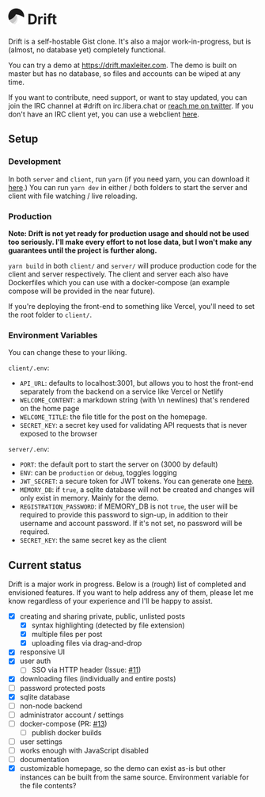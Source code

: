 # <img src="client/public/assets/logo.png" height="32px" alt="" /> Drift

Drift is a self-hostable Gist clone. It's also a major work-in-progress, but is (almost, no database yet) completely functional.

You can try a demo at https://drift.maxleiter.com. The demo is built on master but has no database, so files and accounts can be wiped at any time.

If you want to contribute, need support, or want to stay updated, you can join the IRC channel at #drift on irc.libera.chat or [reach me on twitter](https://twitter.com/Max_Leiter). If you don't have an IRC client yet, you can use a webclient [here](https://demo.thelounge.chat/#/connect?join=%23drift&nick=drift-user&realname=Drift%20User).

## Setup

### Development

In both `server` and `client`, run `yarn` (if you need yarn, you can download it [here](https://yarnpkg.com/).)
You can run `yarn dev` in either / both folders to start the server and client with file watching / live reloading.

### Production

**Note: Drift is not yet ready for production usage and should not be used too seriously. I'll make every effort to not lose data, but I won't make any guarantees until the project is further along.**

`yarn build` in both `client/` and `server/` will produce production code for the client and server respectively. The client and server each also have Dockerfiles which you can use with a docker-compose (an example compose will be provided in the near future).

If you're deploying the front-end to something like Vercel, you'll need to set the root folder to `client/`.

### Environment Variables

You can change these to your liking.

`client/.env`:

- `API_URL`: defaults to localhost:3001, but allows you to host the front-end separately from the backend on a service like Vercel or Netlify
- `WELCOME_CONTENT`: a markdown string (with \n newlines) that's rendered on the home page
- `WELCOME_TITLE`: the file title for the post on the homepage.
- `SECRET_KEY`: a secret key used for validating API requests that is never exposed to the browser

`server/.env`:

- `PORT`: the default port to start the server on (3000 by default)
- `ENV`: can be `production` or `debug`, toggles logging
- `JWT_SECRET`: a secure token for JWT tokens. You can generate one [here](https://www.grc.com/passwords.htm).
- `MEMORY_DB`: if `true`, a sqlite database will not be created and changes will only exist in memory. Mainly for the demo.
- `REGISTRATION_PASSWORD`: if MEMORY_DB is not `true`, the user will be required to provide this password to sign-up, in addition to their username and account password. If it's not set, no password will be required.
- `SECRET_KEY`: the same secret key as the client

## Current status

Drift is a major work in progress. Below is a (rough) list of completed and envisioned features. If you want to help address any of them, please let me know regardless of your experience and I'll be happy to assist.

- [x] creating and sharing private, public, unlisted posts
  - [x] syntax highlighting (detected by file extension)
  - [x] multiple files per post
  - [x] uploading files via drag-and-drop
- [x] responsive UI
- [x] user auth
  - [ ] SSO via HTTP header (Issue: [#11](https://github.com/MaxLeiter/Drift/issues/11))
- [x] downloading files (individually and entire posts)
- [ ] password protected posts
- [x] sqlite database
- [ ] non-node backend
- [ ] administrator account / settings
- [ ] docker-compose (PR: [#13](https://github.com/MaxLeiter/Drift/pull/13))
  - [ ] publish docker builds
- [ ] user settings
- [ ] works enough with JavaScript disabled
- [ ] documentation
- [x] customizable homepage, so the demo can exist as-is but other instances can be built from the same source. Environment variable for the file contents?
